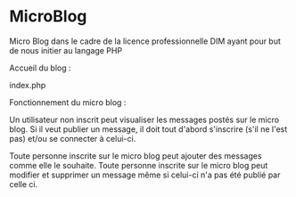 # MicroBlog
Micro Blog dans le cadre de la licence professionnelle DIM ayant pour but de nous initier au langage PHP

Accueil du blog : 

index.php

Fonctionnement du micro blog : 

Un utilisateur non inscrit peut visualiser les messages postés sur le micro blog.
Si il veut publier un message, il doit tout d'abord s'inscrire (s'il ne l'est pas) et/ou se connecter à celui-ci.

Toute personne inscrite sur le micro blog peut ajouter des messages comme elle le souhaite.
Toute personne inscrite sur le micro blog peut modifier et supprimer un message même si celui-ci n'a pas été publié par celle ci.
